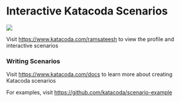 # Interactive Katacoda Scenarios

[![](http://shields.katacoda.com/katacoda/ramsateesh/count.svg)](https://www.katacoda.com/ramsateesh "Get your profile on Katacoda.com")

Visit https://www.katacoda.com/ramsateesh to view the profile and interactive scenarios

### Writing Scenarios
Visit https://www.katacoda.com/docs to learn more about creating Katacoda scenarios

For examples, visit https://github.com/katacoda/scenario-example

